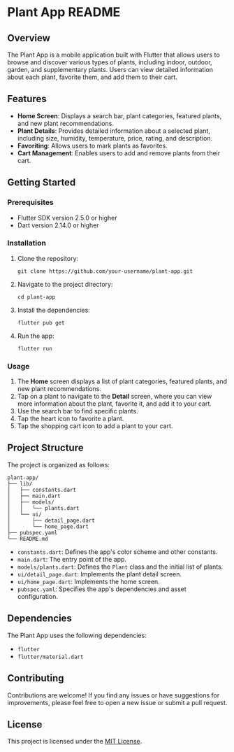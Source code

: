 # Plant App README

## Overview
The Plant App is a mobile application built with Flutter that allows users to browse and discover various types of plants, including indoor, outdoor, garden, and supplementary plants. Users can view detailed information about each plant, favorite them, and add them to their cart.

## Features
- **Home Screen**: Displays a search bar, plant categories, featured plants, and new plant recommendations.
- **Plant Details**: Provides detailed information about a selected plant, including size, humidity, temperature, price, rating, and description.
- **Favoriting**: Allows users to mark plants as favorites.
- **Cart Management**: Enables users to add and remove plants from their cart.

## Getting Started

### Prerequisites
- Flutter SDK version 2.5.0 or higher
- Dart version 2.14.0 or higher

### Installation
1. Clone the repository:
   ```
   git clone https://github.com/your-username/plant-app.git
   ```
2. Navigate to the project directory:
   ```
   cd plant-app
   ```
3. Install the dependencies:
   ```
   flutter pub get
   ```
4. Run the app:
   ```
   flutter run
   ```

### Usage
1. The **Home** screen displays a list of plant categories, featured plants, and new plant recommendations.
2. Tap on a plant to navigate to the **Detail** screen, where you can view more information about the plant, favorite it, and add it to your cart.
3. Use the search bar to find specific plants.
4. Tap the heart icon to favorite a plant.
5. Tap the shopping cart icon to add a plant to your cart.

## Project Structure
The project is organized as follows:

```
plant-app/
├── lib/
│   ├── constants.dart
│   ├── main.dart
│   ├── models/
│   │   └── plants.dart
│   └── ui/
│       ├── detail_page.dart
│       └── home_page.dart
├── pubspec.yaml
└── README.md
```

- `constants.dart`: Defines the app's color scheme and other constants.
- `main.dart`: The entry point of the app.
- `models/plants.dart`: Defines the `Plant` class and the initial list of plants.
- `ui/detail_page.dart`: Implements the plant detail screen.
- `ui/home_page.dart`: Implements the home screen.
- `pubspec.yaml`: Specifies the app's dependencies and asset configuration.

## Dependencies
The Plant App uses the following dependencies:

- `flutter`
- `flutter/material.dart`

## Contributing
Contributions are welcome! If you find any issues or have suggestions for improvements, please feel free to open a new issue or submit a pull request.

## License
This project is licensed under the [MIT License](LICENSE).
